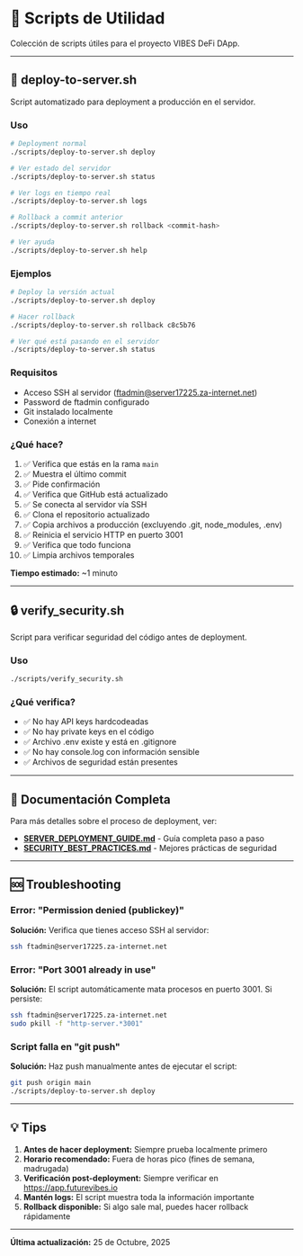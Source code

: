 # 📁 Scripts de Utilidad

Colección de scripts útiles para el proyecto VIBES DeFi DApp.

---

## 🚀 deploy-to-server.sh

Script automatizado para deployment a producción en el servidor.

### Uso

```bash
# Deployment normal
./scripts/deploy-to-server.sh deploy

# Ver estado del servidor
./scripts/deploy-to-server.sh status

# Ver logs en tiempo real
./scripts/deploy-to-server.sh logs

# Rollback a commit anterior
./scripts/deploy-to-server.sh rollback <commit-hash>

# Ver ayuda
./scripts/deploy-to-server.sh help
```

### Ejemplos

```bash
# Deploy la versión actual
./scripts/deploy-to-server.sh deploy

# Hacer rollback
./scripts/deploy-to-server.sh rollback c8c5b76

# Ver qué está pasando en el servidor
./scripts/deploy-to-server.sh status
```

### Requisitos

- Acceso SSH al servidor (ftadmin@server17225.za-internet.net)
- Password de ftadmin configurado
- Git instalado localmente
- Conexión a internet

### ¿Qué hace?

1. ✅ Verifica que estás en la rama `main`
2. ✅ Muestra el último commit
3. ✅ Pide confirmación
4. ✅ Verifica que GitHub está actualizado
5. ✅ Se conecta al servidor vía SSH
6. ✅ Clona el repositorio actualizado
7. ✅ Copia archivos a producción (excluyendo .git, node_modules, .env)
8. ✅ Reinicia el servicio HTTP en puerto 3001
9. ✅ Verifica que todo funciona
10. ✅ Limpia archivos temporales

**Tiempo estimado:** ~1 minuto

---

## 🔒 verify_security.sh

Script para verificar seguridad del código antes de deployment.

### Uso

```bash
./scripts/verify_security.sh
```

### ¿Qué verifica?

- ✅ No hay API keys hardcodeadas
- ✅ No hay private keys en el código
- ✅ Archivo .env existe y está en .gitignore
- ✅ No hay console.log con información sensible
- ✅ Archivos de seguridad están presentes

---

## 📖 Documentación Completa

Para más detalles sobre el proceso de deployment, ver:

- **[SERVER_DEPLOYMENT_GUIDE.md](../docs/SERVER_DEPLOYMENT_GUIDE.md)** - Guía completa paso a paso
- **[SECURITY_BEST_PRACTICES.md](../docs/SECURITY_BEST_PRACTICES.md)** - Mejores prácticas de seguridad

---

## 🆘 Troubleshooting

### Error: "Permission denied (publickey)"

**Solución:** Verifica que tienes acceso SSH al servidor:
```bash
ssh ftadmin@server17225.za-internet.net
```

### Error: "Port 3001 already in use"

**Solución:** El script automáticamente mata procesos en puerto 3001. Si persiste:
```bash
ssh ftadmin@server17225.za-internet.net
sudo pkill -f "http-server.*3001"
```

### Script falla en "git push"

**Solución:** Haz push manualmente antes de ejecutar el script:
```bash
git push origin main
./scripts/deploy-to-server.sh deploy
```

---

## 💡 Tips

1. **Antes de hacer deployment:** Siempre prueba localmente primero
2. **Horario recomendado:** Fuera de horas pico (fines de semana, madrugada)
3. **Verificación post-deployment:** Siempre verificar en https://app.futurevibes.io
4. **Mantén logs:** El script muestra toda la información importante
5. **Rollback disponible:** Si algo sale mal, puedes hacer rollback rápidamente

---

**Última actualización:** 25 de Octubre, 2025

